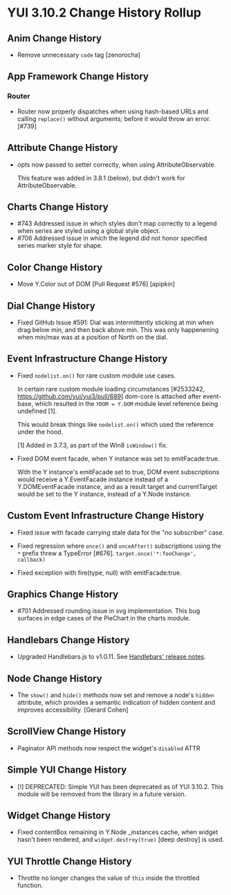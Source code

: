 YUI 3.10.2 Change History Rollup
================================

## Anim Change History

* Remove unnecessary `code` tag [zenorocha]

## App Framework Change History



### Router

* Router now properly dispatches when using hash-based URLs and calling
  `replace()` without arguments; before it would throw an error. [#739]


## Attribute Change History



* opts now passed to setter correctly, when using AttributeObservable.

  This feature was added in 3.8.1 (below), but didn't work for
  AttributeObservable.

## Charts Change History



  * #743 Addressed issue in which styles don't map correctly to a legend when series are styled using a global style object. 
  * #706 Addressed issue in which the legend did not honor specified series marker style for shape. 

## Color Change History


* Move Y.Color out of DOM [Pull Request #576] [apipkin]

## Dial Change History


  * Fixed GitHub Issue #591: Dial was intermittently sticking at min when
  drag below min, and then back above min. This was only happenening when
  min/max was at a position of North on the dial.

## Event Infrastructure Change History



* Fixed `nodelist.on()` for rare custom module use cases.

  In certain rare custom module loading circumstances [#2533242,
  https://github.com/yui/yui3/pull/689] dom-core is attached after
  event-base, which resulted in the `YDOM = Y.DOM` module level reference
  being undefined [1].

  This would break things like `nodelist.on()` which used the reference
  under the hood.

  [1] Added in 3.7.3, as part of the Win8 `isWindow()` fix.

* Fixed DOM event facade, when Y instance was set to emitFacade:true.

  With the Y instance's emitFacade set to true, DOM event subscriptions
  would receive a Y.EventFacade instance instead of a Y.DOMEventFacade
  instance, and as a result target and currentTarget would be set to
  the Y instance, instead of a Y.Node instance.

## Custom Event Infrastructure Change History


* Fixed issue with facade carrying stale data for the "no subscriber" case.

* Fixed regression where `once()` and `onceAfter()` subscriptions using the
  `*` prefix threw a TypeError [#676]. `target.once('*:fooChange', callback)`

* Fixed exception with fire(type, null) with emitFacade:true.

## Graphics Change History



  * #701 Addressed rounding issue in svg implementation. This bug surfaces in edge cases of the PieChart in the charts module.

## Handlebars Change History



* Upgraded Handlebars.js to v1.0.11. See [Handlebars' release notes][v1.0.11].

[v1.0.11]: https://github.com/wycats/handlebars.js/blob/master/release-notes.md#v1011


## Node Change History



* The `show()` and `hide()` methods now set and remove a node's `hidden`
  attribute, which provides a semantic indication of hidden content and improves
  accessibility. [Gerard Cohen]

## ScrollView Change History



  * Paginator API methods now respect the widget's `disabled` ATTR

## Simple YUI Change History



* [!] DEPRECATED: Simple YUI has been deprecated as of YUI 3.10.2.  This module will be removed from the library in a future version.

## Widget Change History



  * Fixed contentBox remaining in Y.Node _instances cache, when
    widget hasn't been rendered, and `widget.destroy(true)` [deep destroy]
    is used.

## YUI Throttle Change History




* Throttle no longer changes the value of `this` inside the throttled function.